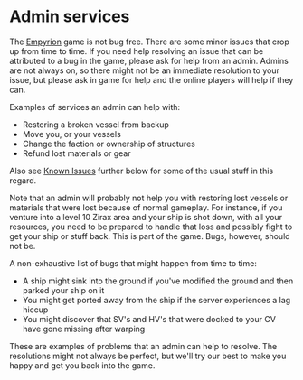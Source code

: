 # Admin services

The [Empyrion][egs] game is not bug free. There are some minor issues that crop up from time to time. If you need help resolving an issue that can be attributed to a bug in the game, please ask for help from an admin. Admins are not always on, so there might not be an immediate resolution to your issue, but please ask in game for help and the online players will help if they can.

Examples of services an admin can help with:

* Restoring a broken vessel from backup
* Move you, or your vessels
* Change the faction or ownership of structures
* Refund lost materials or gear

Also see [Known Issues](known-issues.md) further below for some of the usual stuff in this regard.

Note that an admin will probably not help you with restoring lost vessels or materials that were lost because of normal gameplay. For instance, if you venture into a level 10 Zirax area and your ship is shot down, with all your resources, you need to be prepared to handle that loss and possibly fight to get your ship or stuff back. This is part of the game. Bugs, however, should not be.

A non-exhaustive list of bugs that might happen from time to time:

* A ship might sink into the ground if you've modified the ground and then parked your ship on it
* You might get ported away from the ship if the server experiences a lag hiccup
* You might discover that SV's and HV's that were docked to your CV have gone missing after warping

These are examples of problems that an admin can help to resolve. The resolutions might not always be perfect, but we'll try our best to make you happy and get you back into the game.

  [egs]: https://store.steampowered.com/app/383120/Empyrion__Galactic_Survival/